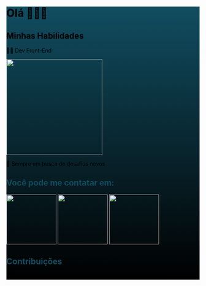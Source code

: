 <!DOCTYPE html>
<div style="background: linear-gradient(to bottom, #114d60, #000000); color: #000;">
  <h1 text-align: center;">Olá 👋👋👋</h1>

  <h2>Minhas Habilidades</h2>
  <p>👩‍💻 Dev Front-End</p>

<img src="https://i.postimg.cc/GhMyrY47/linguagem.png" width="250" height="auto">

  <p>🚀 Sempre em busca de desafios novos </p>

  <h2 style="color: #114d60;">Você pode me contatar em:</h2>
  <p>
    <a href="https://www.instagram.com/alinenasc1mento/">
      <img src="https://i.postimg.cc/VkVY45XS/iconeinstagram.png" width="130" height="auto">
    </a>
    <a href="mailto:poeiraestelar1@gmail.com">
      <img src="https://i.postimg.cc/pXkVhsTJ/iconegmail.png" width="130" height="auto">
    </a>
    <a href="https://wa.me/21974034310">
      <img src="https://i.postimg.cc/d1MJPXHw/iconewhatsapp.png" width="130" height="auto">
    </a>
  </p>

  <h2 style="color: #114d60;">Contribuições</h2>
  <p>🌱 Estou sempre disposta a colaborar em projetos open source.</p>
   
</div>

